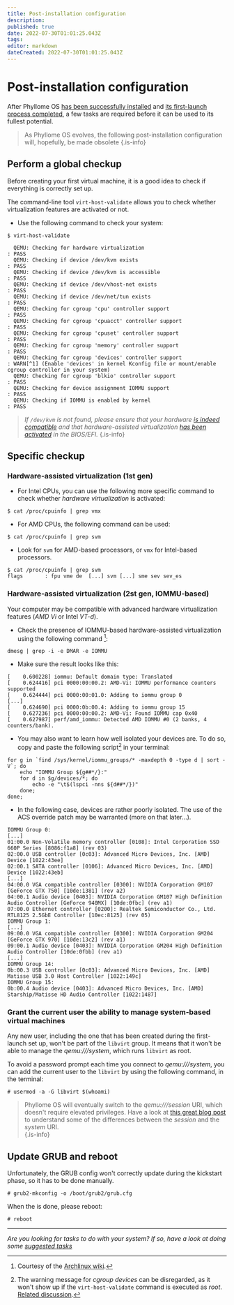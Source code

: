 ```yaml
---
title: Post-installation configuration
description: 
published: true
date: 2022-07-30T01:01:25.043Z
tags: 
editor: markdown
dateCreated: 2022-07-30T01:01:25.043Z
---
```


# Post-installation configuration

After Phyllome OS [has been successfully installed](/deploy/install) and [its first-launch process completed](/deploy/install#first-launch), a few tasks are required before it can be used to its fullest potential.

> As Phyllome OS evolves, the following post-installation configuration will, hopefully, be made obsolete 
{.is-info}

## Perform a global checkup

Before creating your first virtual machine, it is a good idea to check if everything is correctly set up.


The command-line tool `virt-host-validate` allows you to check whether virtualization features are activated or not.

* Use the following command to check your system:

```
$ virt-host-validate

  QEMU: Checking for hardware virtualization                                 : PASS
  QEMU: Checking if device /dev/kvm exists                                   : PASS
  QEMU: Checking if device /dev/kvm is accessible                            : PASS
  QEMU: Checking if device /dev/vhost-net exists                             : PASS
  QEMU: Checking if device /dev/net/tun exists                               : PASS
  QEMU: Checking for cgroup 'cpu' controller support                         : PASS
  QEMU: Checking for cgroup 'cpuacct' controller support                     : PASS
  QEMU: Checking for cgroup 'cpuset' controller support                      : PASS
  QEMU: Checking for cgroup 'memory' controller support                      : PASS
  QEMU: Checking for cgroup 'devices' controller support                     : WARN[^1] (Enable 'devices' in kernel Kconfig file or mount/enable cgroup controller in your system)
  QEMU: Checking for cgroup 'blkio' controller support                       : PASS
  QEMU: Checking for device assignment IOMMU support                         : PASS
  QEMU: Checking if IOMMU is enabled by kernel                               : PASS
```

[^1]: The warning message for *cgroup devices* can be disregarded, as it won't show up if the `virt-host-validate` command is executed as *root*. [Related discussion](https://gitlab.com/libvirt/libvirt/-/issues/94).

> *If `/dev/kvm` is not found, please ensure that your hardware [is indeed compatible](/deploy/prepare#meet-the-requirements) and that hardware-assisted virtualization [has been activated](/deploy/prepare#enable-hardware-assisted-virtualization) in the BIOS/EFI.*
{.is-info}

## Specific checkup

### Hardware-assisted virtualization (1st gen)

* For Intel CPUs, you can use the following more specific command to check whether *hardware virtualization* is activated:

```
$ cat /proc/cpuinfo | grep vmx
```

* For AMD CPUs, the following command can be used:

```
$ cat /proc/cpuinfo | grep svm
```

* Look for `svm` for AMD-based processors, or `vmx` for Intel-based processors.

```
$ cat /proc/cpuinfo | grep svm
flags		: fpu vme de  [...] svm [...] sme sev sev_es
```

### Hardware-assisted virtualization (2st gen, IOMMU-based)

Your computer may be compatible with advanced hardware virtualization features (*AMD Vi* or Intel *VT-d*). 

* Check the presence of IOMMU-based hardware-assisted virtualization using the following command [^2]: 

[^2]: Courtesy of the [Archlinux wiki](https://wiki.archlinux.org/title/PCI_passthrough_via_OVMF#Enabling_IOMMU).

```
dmesg | grep -i -e DMAR -e IOMMU
``` 
* Make sure the result looks like this:
```
[    0.600228] iommu: Default domain type: Translated 
[    0.624416] pci 0000:00:00.2: AMD-Vi: IOMMU performance counters supported
[    0.624444] pci 0000:00:01.0: Adding to iommu group 0
[...]
[    0.624690] pci 0000:0b:00.4: Adding to iommu group 15
[    0.627236] pci 0000:00:00.2: AMD-Vi: Found IOMMU cap 0x40
[    0.627987] perf/amd_iommu: Detected AMD IOMMU #0 (2 banks, 4 counters/bank).
```
* You may also want to learn how well isolated your devices are. To do so, copy and paste the following script[^1] in your terminal:

```
for g in `find /sys/kernel/iommu_groups/* -maxdepth 0 -type d | sort -V`; do
    echo "IOMMU Group ${g##*/}:"
    for d in $g/devices/*; do
        echo -e "\t$(lspci -nns ${d##*/})"
    done;
done;
```

[^1]: Courtesy of the [Archlinux wiki](https://wiki.archlinux.org/title/PCI_passthrough_via_OVMF#Ensuring_that_the_groups_are_valid)

* In the following case, devices are rather poorly isolated. The use of the ACS override patch may be warranted (more on that later...).

```
IOMMU Group 0:
[...]
01:00.0 Non-Volatile memory controller [0108]: Intel Corporation SSD 660P Series [8086:f1a8] (rev 03)
02:00.0 USB controller [0c03]: Advanced Micro Devices, Inc. [AMD] Device [1022:43ee]
02:00.1 SATA controller [0106]: Advanced Micro Devices, Inc. [AMD] Device [1022:43eb]
[...]
04:00.0 VGA compatible controller [0300]: NVIDIA Corporation GM107 [GeForce GTX 750] [10de:1381] (rev a2)
04:00.1 Audio device [0403]: NVIDIA Corporation GM107 High Definition Audio Controller [GeForce 940MX] [10de:0fbc] (rev a1)
07:00.0 Ethernet controller [0200]: Realtek Semiconductor Co., Ltd. RTL8125 2.5GbE Controller [10ec:8125] (rev 05)
IOMMU Group 1:
[...]
09:00.0 VGA compatible controller [0300]: NVIDIA Corporation GM204 [GeForce GTX 970] [10de:13c2] (rev a1)
09:00.1 Audio device [0403]: NVIDIA Corporation GM204 High Definition Audio Controller [10de:0fbb] (rev a1)
[...]
IOMMU Group 14:
0b:00.3 USB controller [0c03]: Advanced Micro Devices, Inc. [AMD] Matisse USB 3.0 Host Controller [1022:149c]
IOMMU Group 15:
0b:00.4 Audio device [0403]: Advanced Micro Devices, Inc. [AMD] Starship/Matisse HD Audio Controller [1022:1487]
```

### Grant the current user the ability to manage system-based virtual machines

Any new user, including the one that has been created during the first-launch set up, won't be part of the `libvirt` group. It  means that it won't be able to manage the *qemu:///system*, which runs `libvirt` as root.

To avoid a password prompt each time you connect to *qemu:///system*, you can add the current user to the `libvirt` by using the following command, in the terminal:

```
# usermod -a -G libvirt $(whoami)
```

> Phyllome OS will eventually switch to the *qemu:///session* URI, which doesn't require elevated privileges. Have a look at [this great blog post](https://blog.wikichoon.com/2016/01/qemusystem-vs-qemusession.html) to understand some of the differences between the *session* and the *system* URI.  
{.is-info}

## Update GRUB and reboot

Unfortunately, the GRUB config won't correctly update during the kickstart phase, so it has to be done manually.

```
# grub2-mkconfig -o /boot/grub2/grub.cfg
```
When the is done, please reboot: 

```
# reboot
```

---

*Are you looking for tasks to do with your system? If so, have a look at doing some [suggested tasks](https://wiki.phyllo.me/)*